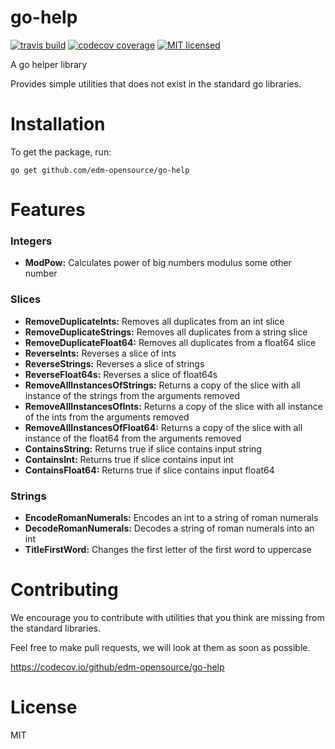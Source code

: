 # go-help
[![travis build](https://img.shields.io/travis/edm-opensource/go-help.svg)](https://travis-ci.org/edm-opensource/go-help)
[![codecov coverage](https://img.shields.io/codecov/c/github/edm-opensource/go-help.svg)](https://codecov.io/github/edm-opensource/go-help)
[![MIT licensed](https://img.shields.io/badge/license-MIT-blue.svg)](https://raw.githubusercontent.com/edm-opensource/go-help/master/LICENSE)

A go helper library

Provides simple utilities that does not exist in the standard go libraries.


# Installation
To get the package, run:

    go get github.com/edm-opensource/go-help
    
# Features

### Integers
* **ModPow:** Calculates power of big numbers modulus some other number

### Slices
* **RemoveDuplicateInts:** Removes all duplicates from an int slice
* **RemoveDuplicateStrings:** Removes all duplicates from a string slice
* **RemoveDuplicateFloat64:** Removes all duplicates from a float64 slice
* **ReverseInts:** Reverses a slice of ints
* **ReverseStrings:** Reverses a slice of strings
* **ReverseFloat64s:** Reverses a slice of float64s
* **RemoveAllInstancesOfStrings:** Returns a copy of the slice with all instance of the strings from the arguments removed
* **RemoveAllInstancesOfInts:** Returns a copy of the slice with all instance of the ints from the arguments removed
* **RemoveAllInstancesOfFloat64:** Returns a copy of the slice with all instance of the float64 from the arguments removed
* **ContainsString:** Returns true if slice contains input string
* **ContainsInt:** Returns true if slice contains input int
* **ContainsFloat64:** Returns true if slice contains input float64

### Strings
* **EncodeRomanNumerals:** Encodes an int to a string of roman numerals
* **DecodeRomanNumerals:** Decodes a string of roman numerals into an int
* **TitleFirstWord:** Changes the first letter of the first word to uppercase

# Contributing
We encourage you to contribute with utilities that you think are missing from the standard libraries.

Feel free to make pull requests, we will look at them as soon as possible.

https://codecov.io/github/edm-opensource/go-help


# License
MIT
